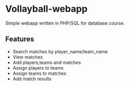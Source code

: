 # Vollayball-webapp

Simple webapp written in PHP/SQL for database course.

## Features
  * Search matches by player_name/team_name
  * View matches
  * Add players,teams and matches
  * Assign players to teams
  * Assign teams to matches
  * Add match results
